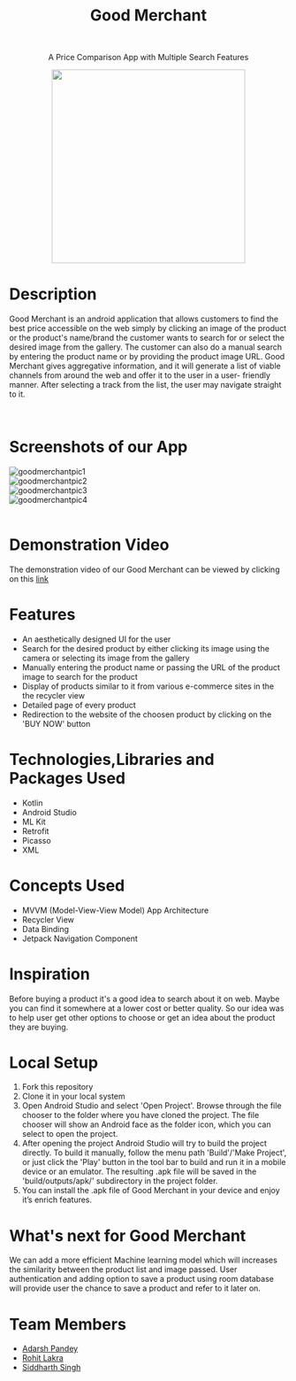 <h1 align="center"> Good Merchant </h1>
<br />
<p align="center"> A Price Comparison App with Multiple Search Features </p>

<p align="center">
<image src ="https://user-images.githubusercontent.com/97015594/154835846-368f83f1-acce-4ac8-a997-e12e9c53a129.jpeg" height="350">
</p>

# Description
 
 <p>Good Merchant is an android application that allows customers to find the best price accessible on the web simply by clicking an image of the product or the product's     
 name/brand the customer wants to search for or select the desired image from the gallery. The customer can also do a manual search by entering the product name or by providing 
 the product image URL. Good Merchant gives aggregative information, and it will generate a list of viable channels from around the web and offer it to the user in a user-
 friendly manner. After selecting a track from the list, the user may navigate straight to it.</p>

<br />

# Screenshots of our App

![goodmerchantpic1](https://user-images.githubusercontent.com/97015594/154833255-6607e661-9e54-45cc-aaf4-916fa99ff26e.png)
<br />
![goodmerchantpic2](https://user-images.githubusercontent.com/97015594/154833275-8b740447-f520-420f-9384-42dc54c4083f.png)
<br />
![goodmerchantpic3](https://user-images.githubusercontent.com/97015594/154833405-ba029e08-46c0-4af5-a57f-ace8bcffa214.png)
<br/>
![goodmerchantpic4](https://user-images.githubusercontent.com/97015594/154833411-46b4ee43-4f90-4e47-a97e-7829ecb14d82.png)
<br /><br />

# Demonstration Video

The demonstration video of our Good Merchant can be viewed by clicking on this [link](https://user-images.githubusercontent.com/97015594/154836172-1699686c-1c74-4d80-a827-3c33e1195da5.mp4)

# Features

 * An aesthetically designed UI for the user
 * Search for the desired product by either clicking its image using the camera or selecting its image from the gallery
 * Manually entering the product name or passing the URL of the product image to search for the product
 * Display of products similar to it from various e-commerce sites in the the recycler view
 * Detailed page of every product
 * Redirection to the website of the choosen product by clicking on the 'BUY NOW' button

# Technologies,Libraries and Packages Used

 * Kotlin
 * Android Studio
 * ML Kit
 * Retrofit
 * Picasso
 * XML

# Concepts Used

 * MVVM (Model-View-View Model) App Architecture
 * Recycler View
 * Data Binding
 * Jetpack Navigation Component

# Inspiration

 Before buying a product it's a good idea to search about it on web. Maybe you can find it somewhere at a lower cost or better quality. So our idea was to help user get
 other options to choose or get an idea about the product they are buying.

# Local Setup
 
 1. Fork this repository
 2. Clone it in your local system
 3. Open Android Studio and select 'Open Project'. Browse through the file chooser to the folder where you have cloned the project. The file chooser will show an Android             face as the folder icon, which you can select to open the project.
 4. After opening the project Android Studio will try to build the project directly. To build it manually, follow the menu path 'Build'/'Make Project', or just click the 'Play'     button in the tool bar to build and run it in a mobile device or an emulator. The resulting .apk file will be saved in the 'build/outputs/apk/' subdirectory in the project       folder.
 5. You can install the .apk file of Good Merchant in your device and enjoy it’s enrich features.
 

# What's next for Good Merchant

 We can add a more efficient Machine learning model which will increases the similarity between the product list and image passed. User authentication and adding option to save a product using room database will provide user the chance to save a product and refer to it later on.
 
# Team Members

 * [Adarsh Pandey](https://github.com/addy0110)
 * [Rohit Lakra](https://github.com/RohitLakra299)
 * [Siddharth Singh](https://github.com/sekocoder)
